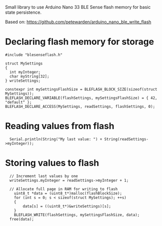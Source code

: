 Small library to use Arduino Nano 33 BLE Sense flash memory for basic state persistence.

Based on: https://github.com/petewarden/arduino_nano_ble_write_flash

# Declaring flash memory for storage

```
#include "blesenseflash.h"

struct MySettings
{
  int myInteger;
  char myString[32];
} writeSettings;

constexpr int mySettingsFlashSize = BLEFLASH_BLOCK_SIZE(sizeof(struct MySettings));
BLEFLASH_DECLARE_VARIABLE(flashSettings, mySettingsFlashSize) = { 42, "default" };
BLEFLASH_DECLARE_ACCESS(MySettings, readSettings, flashSettings, 0);
```

# Reading values from flash

```
  Serial.println(String("My last value: ") + String(readSettings->myInteger));
```

# Storing values to flash

```
  // Increment last values by one
  writeSettings.myInteger = readSettings->myInteger + 1;

  // Allocate full page in RAM for writing to flash
	uint8_t *data = (uint8_t*)malloc(flashBlockSize);
	for (int s = 0; s < sizeof(struct MySettings); ++s)
	{
		data[s] = ((uint8_t*)&writeSettings)[s];
	}
	BLEFLASH_WRITE(flashSettings, mySettingsFlashSize, data);
  free(data);
```
